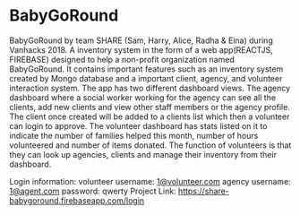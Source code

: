 # BabyGoRound
BabyGoRound by team SHARE (Sam, Harry, Alice, Radha &amp; Eina) during Vanhacks 2018. A inventory system in the form of a web app(REACTJS, FIREBASE) designed to help a non-profit organization named BabyGoRound. It contains important features such as an inventory system created by Mongo database and a important client, agency, and volunteer interaction system. The app has two different dashboard views. The agency dashboard where a social worker working for the agency can see all the clients, add new clients and view other staff members or the agency profile. The client once created will be added to a clients list which then a volunteer can login to approve. The volunteer dashboard has stats listed on it to indicate the number of families helped this month, number of hours volunteered and number of items donated. The function of volunteers is that they can look up agencies, clients and manage their inventory from their dashboard.  

Login information:  volunteer username: 1@volunteer.com  agency username: 1@agent.com  password: qwerty
Project Link: https://share-babygoround.firebaseapp.com/login
